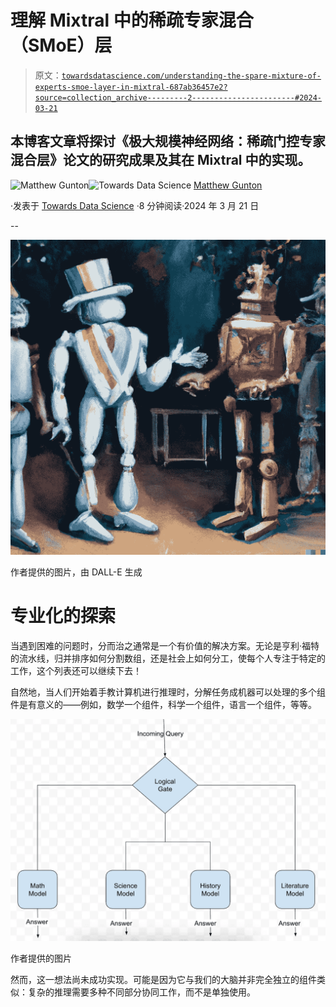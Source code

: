 # 理解 Mixtral 中的稀疏专家混合（SMoE）层

> 原文：[`towardsdatascience.com/understanding-the-spare-mixture-of-experts-smoe-layer-in-mixtral-687ab36457e2?source=collection_archive---------2-----------------------#2024-03-21`](https://towardsdatascience.com/understanding-the-spare-mixture-of-experts-smoe-layer-in-mixtral-687ab36457e2?source=collection_archive---------2-----------------------#2024-03-21)

## 本博客文章将探讨《极大规模神经网络：稀疏门控专家混合层》论文的研究成果及其在 Mixtral 中的实现。

[](https://medium.com/@mgunton7?source=post_page---byline--687ab36457e2--------------------------------)![Matthew Gunton](https://medium.com/@mgunton7?source=post_page---byline--687ab36457e2--------------------------------)[](https://towardsdatascience.com/?source=post_page---byline--687ab36457e2--------------------------------)![Towards Data Science](https://towardsdatascience.com/?source=post_page---byline--687ab36457e2--------------------------------) [Matthew Gunton](https://medium.com/@mgunton7?source=post_page---byline--687ab36457e2--------------------------------)

·发表于 [Towards Data Science](https://towardsdatascience.com/?source=post_page---byline--687ab36457e2--------------------------------) ·8 分钟阅读·2024 年 3 月 21 日

--

![](img/22c84ef8e930f85af40fdb3ea5507534.png)

作者提供的图片，由 DALL-E 生成

# 专业化的探索

当遇到困难的问题时，分而治之通常是一个有价值的解决方案。无论是亨利·福特的流水线，归并排序如何分割数组，还是社会上如何分工，使每个人专注于特定的工作，这个列表还可以继续下去！

自然地，当人们开始着手教计算机进行推理时，分解任务成机器可以处理的多个组件是有意义的——例如，数学一个组件，科学一个组件，语言一个组件，等等。

![](img/2f4560d6c8508122c1048e4db4625f03.png)

作者提供的图片

然而，这一想法尚未成功实现。可能是因为它与我们的大脑并非完全独立的组件类似：复杂的推理需要多种不同部分协同工作，而不是单独使用。
